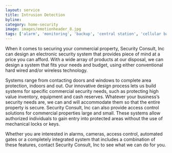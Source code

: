 ```yaml
---
layout: service
title: Intrusion Detection
byline:
category: home-security
image: images/emotionheader_8.jpg
tags: ['alarm', 'monitoring', 'backup', 'central station', 'cellular backup', 'voip']
---
```



When it comes to securing your commercial property, Security Consult, Inc can design an electronic security system that provides piece of mind at a price you can afford. With a wide array of products at our disposal, we can design a system that fits your needs and budget, using either conventional hard wired and/or wireless technology.

Systems range from contacting doors and windows to complete area protection, indoors and out. Our innovative design process lets us build systems for specific commercial security needs, such as protecting high value inventory, equipment and cash reserves.  Whatever your business’s security needs are, we can and will accommodate them so that the entire property is secure. Security Consult, Inc can also provide access control solutions for commercial properties large and small. These systems allow authorized individuals to gain entry into protected areas without the use of mechanical locks or keys.

Whether you are interested in alarms, cameras, access control, automated gates or a completely integrated system that includes a combination of these features, contact Security Consult, Inc to see what we can do for you.
